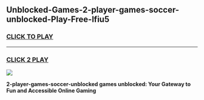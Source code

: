 
## Unblocked-Games-2-player-games-soccer-unblocked-Play-Free-lfiu5
<h3>
<a href="https://premium76.site?title=2-player-games-soccer-unblocked&ref=20A">CLICK TO PLAY</a></h3>
<hr>

<h3>
<a href="https://premium76.site?title=2-player-games-soccer-unblocked&ref=20A">CLICK 2 PLAY</a>
  
</h3>

<a href="https://premium76.site?title=2-player-games-soccer-unblocked&ref=20A"><img src="https://clearcache.store/games.png"></a>


**2-player-games-soccer-unblocked games unblocked: Your Gateway to Fun and Accessible Online Gaming**
